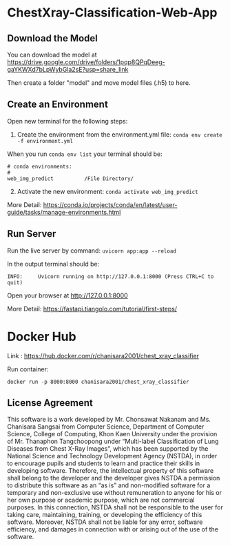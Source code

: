 # ChestXray-Classification-Web-App

## Download the Model
You can download the model at https://drive.google.com/drive/folders/1pqp8QPqDeeg-gaYKWXd7bLpWybGla2sE?usp=share_link

Then create a folder "model" and move model files (.h5) to here.

## Create an Environment
Open new terminal for the following steps:
1. Create the environment from the environment.yml file: ``` conda env create -f environment.yml ```

When you run ``` conda env list ``` your terminal should be:
```
# conda environments:
#
web_img_predict          /File Directory/
```

2. Activate the new environment: ``` conda activate web_img_predict ```

More Detail: https://conda.io/projects/conda/en/latest/user-guide/tasks/manage-environments.html

## Run Server
Run the live server by command:
``` uvicorn app:app --reload ```

In the output terminal should be:

``` INFO:     Uvicorn running on http://127.0.0.1:8000 (Press CTRL+C to quit) ```

Open your browser at http://127.0.0.1:8000

More Detail: https://fastapi.tiangolo.com/tutorial/first-steps/

# Docker Hub
Link : https://hub.docker.com/r/chanisara2001/chest_xray_classifier

Run container:
```
docker run -p 8000:8000 chanisara2001/chest_xray_classifier
```


## License Agreement
This software is a work developed by Mr. Chonsawat Nakanam and Ms. Chanisara Sangsai from Computer Science, Department of Computer Science, College of Computing, Khon Kaen University under the provision of Mr. Thanaphon Tangchoopong under “Multi-label Classification of Lung Diseases from Chest X-Ray Images”, which has been supported by the National Science and Technology Development Agency (NSTDA), in order to encourage pupils and students to learn and practice their skills in developing software. Therefore, the intellectual property of this software shall belong to the developer and the developer gives NSTDA a permission to distribute this software as an “as is” and non-modified software for a temporary and non-exclusive use without remuneration to anyone for his or her own purpose or academic purpose, which are not commercial purposes. In this connection, NSTDA shall not be responsible to the user for taking care, maintaining, training, or developing the efficiency of this software. Moreover, NSTDA shall not be liable for any error, software efficiency, and damages in connection with or arising out of the use of the software.

